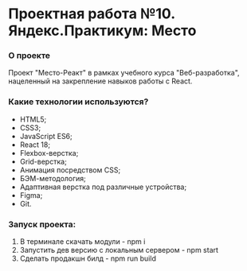 # Проектная работа №10. Яндекс.Практикум: Место

### О проекте
Проект "Место-Реакт" в рамках учебного курса "Веб-разработка", нацеленный на закрепление навыков работы с React.

### Какие технологии используются?
* HTML5;
* CSS3;
* JavaScript ES6;
* React 18;
* Flexbox-верстка;
* Grid-верстка;
* Анимация посредством CSS;
* БЭМ-методология;
* Адаптивная верстка под различные устройства;
* Figma;
* Git.

### Запуск проекта:
1. В терминале скачать модули - npm i
2. Запустить дев версию с локальным сервером - npm start
3. Сделать продакшн билд - npm run build